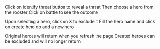 Click on identify threat button to reveal a threat
Then choose a hero from the rooster
Click on battle to see the outcome

Upon selecting a hero, click on X to exclude it
Fill the hero name and click on create hero do add a new hero

Original heroes will return when you refresh the page
Created heroes can be excluded and will no longer return
